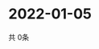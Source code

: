 # 2022-01-05
  共 0条

  <!-- BEGIN -->
  <!-- 最后更新时间Wed Jan 05 2022 03:06:58 GMT+0000 (Coordinated Universal Time) -->
  
  <!-- END -->
  
  